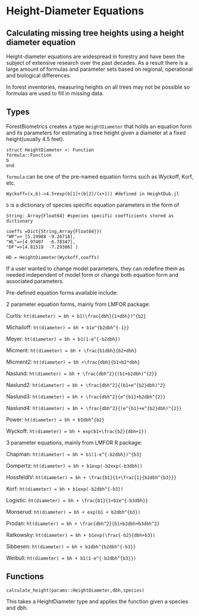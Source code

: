 # Height-Diameter Equations

## Calculating missing tree heights using a height diameter equation
Height-diameter equations are widespread in forestry and have been the subject of extensive research over the past decades.
As a result there is a large amount of formulas and parameter sets based on regional, operational and biological differences.

In forest inventories, measuring heights on all trees may not be possible so formulas are used to fill in missing data.

## Types

ForestBiometrics creates a type `HeightDiameter` that holds an equation form and its parameters for estimating a tree height given a diameter at a fixed height(usually 4.5 feet).

    struct HeightDiameter <: Function
    formula::Function
    b
    end

`formula` can be one of the pre-named equation forms such as Wyckoff, Korf, etc.

    Wyckoff=(x,b)->4.5+exp(b[1]+(b[2]/(x+1)) #defined in HeightDub.jl

`b` is a dictionary of species specific equation parameters in the form of

    String: Array{Float64} #species specific coefficients stored as dictionary

    coeffs =Dict{String,Array{Float64}}(
    "WP"=> [5.19988	-9.26718],
    "WL"=>[4.97407	-6.78347],
    "DF"=>[4.81519	-7.29306] )

    HD = HeightDiameter(Wyckoff,coeffs)

If a user wanted to change model parameters, they can redefine them as needed independent of model form or change both equation form and associated parameters.

Pre-defined equation forms available include:

2 parameter equation forms, mainly from LMFOR package:

Curtis: ``ht(diameter) = bh + b1(\frac{dbh}{1+dbh})^{b2}``

Michailoff: ``ht(diameter) = bh + b1e^{b2dbh^{-1}}``

Meyer: ``ht(diameter) = bh + b1(1-e^{-b2dbh})``

Micment: ``ht(diameter) = bh + \frac{b1dbh}{b2+dbh}``

Micment2: ``ht(diameter) = bh +\frac{dbh}{b1+b2*dbh}``

Naslund: ``ht(diameter) = bh + \frac{dbh^2}{(b1+b2dbh)^{2}}``

Naslund2: ``ht(diameter) = bh + \frac{dbh^2}{(b1+e^{b2}dbh)^2}``

Naslund3: ``ht(diameter) = bh + \frac{dbh^2}{e^{b1}+b2dbh^{2}}``

Naslund4: ``ht(diameter) = bh + \frac{dbh^2}{(e^{b1}+e^{b2}dbh)^{2}}``

Power: ``ht(diameter) = bh + b1dbh^{b2}``

Wyckoff: ``ht(diameter) = bh + exp(b1+\frac{b2}{dbh+1})``


3 parameter equations, mainly from LMFOR R package:

Chapman: ``ht(diameter) = bh + b1(1-e^{-b2dbh})^{b3}``

Gompertz: ``ht(diameter) = bh + b1exp(-b2exp(-b3dbh))``

HossfeldIV: ``ht(diameter) = bh + \frac{b1}{1+\frac{1}{b2dbh^{b3}}}``

Korf: ``ht(diameter) = bh + b1exp(-b2dbh^{-b3})``

Logistic: ``ht(diameter) = bh + \frac{b1}{1+b2e^{-b3dbh}}``

Monserud: ``ht(diameter) = bh + exp(b1 + b2dbh^{b3})``

Prodan: ``ht(diameter) = bh + \frac{dbh^2}{b1+b2dbh+b3dbh^2}``

Ratkowsky: ``ht(diameter) = bh + b1exp(\frac{-b2}{dbh+b3})``

Sibbesen: ``ht(diameter) = bh + b1dbh^{b2dbh^{-b3}}``

Weibull: ``ht(diameter) = bh + b1(1-e^{-b2dbh^{b3}})``

## Functions

`calculate_height(params::HeightDiameter,dbh,species)`

This takes a HeightDiameter type and applies the function given a species and dbh.
